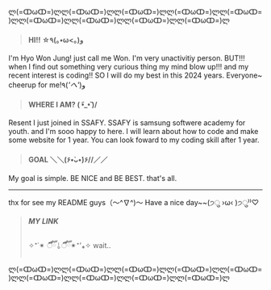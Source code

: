 ლ(=ↀωↀ=)ლლ(=ↀωↀ=)ლლ(=ↀωↀ=)ლლ(=ↀωↀ=)ლლ(=ↀωↀ=)ლლ(=ↀωↀ=)ლლ(=ↀωↀ=)ლლ(=ↀωↀ=)ლლ(=ↀωↀ=)ლ

>#### HI!! ☆٩(｡•ω<｡)و

I'm Hyo Won Jung! just call me Won.
I'm very unactivitiy person. BUT!!! when I find out something very curious thing my mind blow up!!! and my recent interest is coding!!
SO I will do my best in this 2024 years. Everyone~ cheerup for me!٩(*'へ'*)و


>#### WHERE I AM? \( •︠_•︡ )/

Resent I just joined in SSAFY. SSAFY is samsung softwere academy for youth.
and I'm sooo happy to here. I will learn about how to code and make some website for 1 year.
You can look foward to my coding skill after 1 year.


>#### GOAL ＼＼\(۶•̀ᴗ•́)۶//／／

My goal is simple.
BE NICE and BE BEST. that's all. 


---


thx for see my README guys（〜^∇^)〜
Have a nice day~~(੭ु ›ω‹ )੭ु⁾⁾♡


>##### MY LINK
>✧⁺᾽✴ ऀืົཽ ˡ̼̮ ऀืົཽ✴⁺'⁎✧ wait.. 


ლ(=ↀωↀ=)ლლ(=ↀωↀ=)ლლ(=ↀωↀ=)ლლ(=ↀωↀ=)ლლ(=ↀωↀ=)ლლ(=ↀωↀ=)ლლ(=ↀωↀ=)ლლ(=ↀωↀ=)ლლ(=ↀωↀ=)ლ
